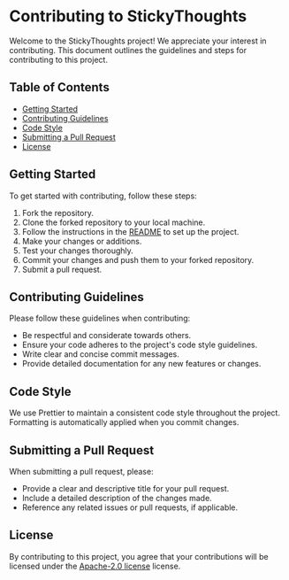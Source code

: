 # Contributing to StickyThoughts

Welcome to the StickyThoughts project! We appreciate your interest in contributing. This document outlines the guidelines and steps for contributing to this project.

## Table of Contents

- [Getting Started](#getting-started)
- [Contributing Guidelines](#contributing-guidelines)
- [Code Style](#code-style)
- [Submitting a Pull Request](#submitting-a-pull-request)
- [License](#license)

## Getting Started

To get started with contributing, follow these steps:

1. Fork the repository.
2. Clone the forked repository to your local machine.
3. Follow the instructions in the [README](README.md) to set up the project.
4. Make your changes or additions.
5. Test your changes thoroughly.
6. Commit your changes and push them to your forked repository.
7. Submit a pull request.

## Contributing Guidelines

Please follow these guidelines when contributing:

- Be respectful and considerate towards others.
- Ensure your code adheres to the project's code style guidelines.
- Write clear and concise commit messages.
- Provide detailed documentation for any new features or changes.

## Code Style

We use Prettier to maintain a consistent code style throughout the project. Formatting is automatically applied when you commit changes.

## Submitting a Pull Request

When submitting a pull request, please:

- Provide a clear and descriptive title for your pull request.
- Include a detailed description of the changes made.
- Reference any related issues or pull requests, if applicable.

## License

By contributing to this project, you agree that your contributions will be licensed under the [Apache-2.0 license](LICENSE) license.
